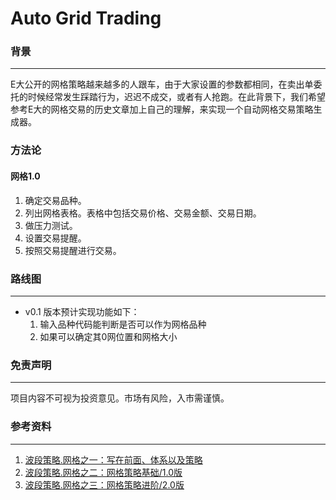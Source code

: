 # Auto Grid Trading

### 背景
---
E大公开的网格策略越来越多的人跟车，由于大家设置的参数都相同，在卖出单委托的时候经常发生踩踏行为，迟迟不成交，或者有人抢跑。在此背景下，我们希望参考E大的网格交易的历史文章加上自己的理解，来实现一个自动网格交易策略生成器。

### 方法论
#### 网格1.0
1. 确定交易品种。
2. 列出网格表格。表格中包括交易价格、交易金额、交易日期。
3. 做压力测试。
4. 设置交易提醒。
5. 按照交易提醒进行交易。

### 路线图
---
- v0.1 版本预计实现功能如下：
  1. 输入品种代码能判断是否可以作为网格品种
  2. 如果可以确定其0网位置和网格大小

### 免责声明
---
项目内容不可视为投资意见。市场有风险，入市需谨慎。


### 参考资料
---
1. [波段策略.网格之一：写在前面、体系以及策略](https://mp.weixin.qq.com/s/uxktt5ZpNo03FpQQX-aG7g)
2. [波段策略.网格之二：网格策略基础/1.0版](https://mp.weixin.qq.com/s/-czfqGvxkDcay_tSI1jv5g)
3. [波段策略.网格之三：网格策略进阶/2.0版](https://mp.weixin.qq.com/s/8pRKsjiQSZzrmH-uWCkRLQ)
